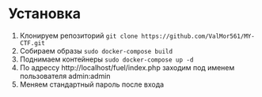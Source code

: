 # Установка
1. Клонируем репозиторий
``git clone https://github.com/ValMor561/MY-CTF.git``
2. Собираем образы
``sudo docker-compose build``
3. Поднимаем контейнеры
``sudo docker-compose up -d``
4. По адрессу http://localhost/fuel/index.php заходим под именем пользователя admin:admin
5. Меняем стандартный пароль после входа

